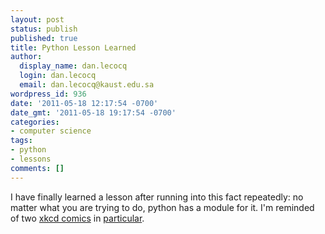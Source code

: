 ```yaml
---
layout: post
status: publish
published: true
title: Python Lesson Learned
author:
  display_name: dan.lecocq
  login: dan.lecocq
  email: dan.lecocq@kaust.edu.sa
wordpress_id: 936
date: '2011-05-18 12:17:54 -0700'
date_gmt: '2011-05-18 19:17:54 -0700'
categories:
- computer science
tags:
- python
- lessons
comments: []
---
```

I have finally learned a lesson after running into this fact repeatedly: no matter what you are trying to do, python has a module for it. I'm reminded of two [xkcd comics](http://xkcd.com/353/) in [particular](http://xkcd.com/413/).
